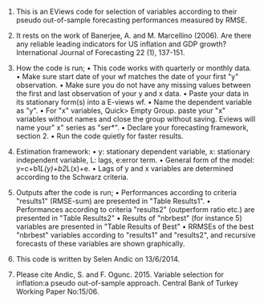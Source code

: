 1)	This is an EViews code for selection of variables according to their pseudo out-of-sample forecasting performances measured by RMSE.

2)	It rests on the work of Banerjee, A. and M. Marcellino (2006). Are there any reliable leading indicators for US inflation and GDP growth? International Journal of Forecasting 22 (1), 137-151.

3)	How the code is run;
•	This code works with quarterly or monthly data.
•	Make sure start date of your wf matches the date of your first "y" observation.
•	Make sure you do not have any missing values between the first and last observation of your y and x data.
•	Paste your data in its stationary form(s) into a E-views wf.
•	Name the dependent variable as "y". 
•	For "x" variables, Quick> Empty Group. paste your "x"  variables without names and close the group without saving. Eviews will name your" x" series as "ser*".
•	Declare your forecasting framework, section 2.
•	Run the code quietly for faster results. 

4)	Estimation framework:
•	y: stationary dependent variable, x: stationary independent variable, L: lags, e:error term.
•	General form of the model: y=c+b1*L(y)+b2*L(x)+e.
•	Lags of y and x variables are determined according to the Schwarz criteria.

5)	Outputs after the code is run;
•	Performances according to criteria "results1" (RMSE-sum) are presented in "Table Results1".
•	Performances according to criteria "results2" (outperform ratio etc.) are presented in "Table Results2"
•	Results of "nbrbest" (for instance 5) variables are presented in "Table Results of Best"
•	RRMSEs of the best "nbrbest" variables according to "results1"  and "results2", and recursive forecasts of these variables are shown graphically.

6)	This code is written by Selen Andic on 13/6/2014.

7)	Please cite Andic, S. and F. Ogunc. 2015. Variable selection for inflation:a pseudo out-of-sample approach. Central Bank of Turkey Working Paper No:15/06.

